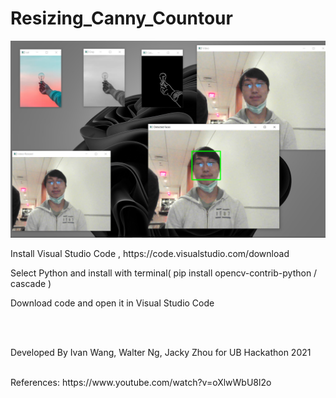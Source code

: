 # Resizing_Canny_Countour

<img src = "https://github.com/RELKS2/Resizing_Canny_Countour/blob/main/preview.png">

<p> Install Visual Studio Code , https://code.visualstudio.com/download
  
Select Python and install with terminal( pip install opencv-contrib-python / cascade )
  
Download code and open it in Visual Studio Code

<br><br>
  
 Developed By Ivan Wang, Walter Ng, Jacky Zhou for UB Hackathon 2021

  
 <br>
  References: https://www.youtube.com/watch?v=oXlwWbU8l2o
